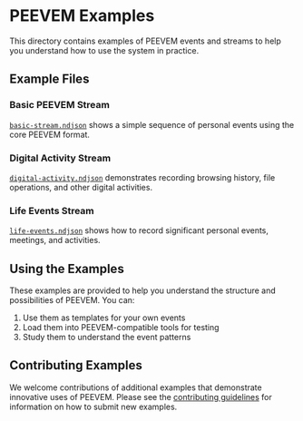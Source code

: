 # PEEVEM Examples

This directory contains examples of PEEVEM events and streams to help you understand how to use the system in practice.

## Example Files

### Basic PEEVEM Stream

[`basic-stream.ndjson`](basic-stream.ndjson) shows a simple sequence of personal events using the core PEEVEM format.

### Digital Activity Stream

[`digital-activity.ndjson`](digital-activity.ndjson) demonstrates recording browsing history, file operations, and other digital activities.

### Life Events Stream

[`life-events.ndjson`](life-events.ndjson) shows how to record significant personal events, meetings, and activities.

## Using the Examples

These examples are provided to help you understand the structure and possibilities of PEEVEM. You can:

1. Use them as templates for your own events
2. Load them into PEEVEM-compatible tools for testing
3. Study them to understand the event patterns

## Contributing Examples

We welcome contributions of additional examples that demonstrate innovative uses of PEEVEM. Please see the [contributing guidelines](../CONTRIBUTING.md) for information on how to submit new examples.
